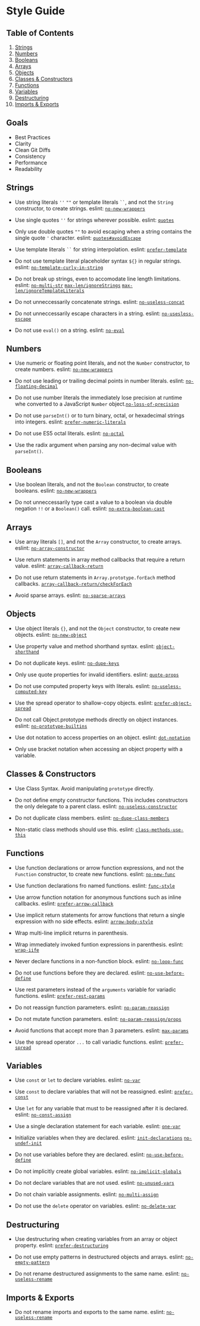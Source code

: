 # Style Guide

## Table of Contents

1. [Strings](#strings)
1. [Numbers](#numbers)
1. [Booleans](#booleans)
1. [Arrays](#arrays)
1. [Objects](#objects)
1. [Classes & Constructors](#classes--constructors)
1. [Functions](#functions)
1. [Variables](#variables)
1. [Destructuring](#destructuring)
1. [Imports & Exports](#imports--exports)

## Goals

- Best Practices
- Clarity
- Clean Git Diffs
- Consistency
- Performance
- Readability

## Strings

- Use string literals `''` `""` or template literals ` `` `, and not the `String` constructor, to create strings. eslint: [`no-new-wrappers`](https://eslint.org/docs/rules/no-new-wrappers)

- Use single quotes `''` for strings wherever possible. eslint: [`quotes`](https://eslint.org/docs/rules/quotes)

- Only use double quotes `""` to avoid escaping when a string contains the single quote `'` character. eslint: [`quotes#avoidEscape`](https://eslint.org/docs/rules/quotes#avoidescape)

- Use template literals ` `` ` for string interpolation. eslint: [`prefer-template`](https://eslint.org/docs/rules/prefer-template)

- Do not use template literal placeholder syntax `${}` in regular strings. eslint: [`no-template-curly-in-string`](https://eslint.org/docs/rules/no-template-curly-in-string)

- Do not break up strings, even to accomodate line length limitations. eslint: [`no-multi-str`](https://eslint.org/docs/rules/no-multi-str) [`max-len/ignoreStrings`](https://eslint.org/docs/rules/max-len#ignorestrings) [`max-len/ignoreTemplateLiterals`](https://eslint.org/docs/rules/max-len#ignoretemplateliterals)

- Do not unneccessarily concatenate strings. eslint: [`no-useless-concat`](https://eslint.org/docs/rules/no-useless-concat)

- Do not unneccessarily escape characters in a string. eslint: [`no-usesless-escape`](https://eslint.org/docs/rules/no-usesless-escape)

- Do not use `eval()` on a string. eslint: [`no-eval`](https://eslint.org/docs/rules/no-eval)

## Numbers

- Use numeric or floating point literals, and not the `Number` constructor, to create numbers. eslint: [`no-new-wrappers`](https://eslint.org/docs/rules/no-new-wrappers)

- Do not use leading or trailing decimal points in number literals. eslint: [`no-floating-decimal`](https://eslint.org/docs/rules/no-floating-decimal)

- Do not use number literals the immediately lose precision at runtime whe converted to a JavaScript `Number` object.[`no-loss-of-precision`](https://eslint.org/docs/rules/no-loss-of-precision)

- Do not use `parseInt()` or to turn binary, octal, or hexadecimal strings into integers. eslint: [`prefer-numeric-literals`](https://eslint.org/docs/rules/prefer-numeric-literals)

[//]: # (Consider Octal section?)

- Do not use ES5 octal literals. eslint: [`no-octal`](https://eslint.org/docs/rules/no-octal)

- Use the radix argument when parsing any non-decimal value with `parseInt()`.

## Booleans

- Use boolean literals, and not the `Boolean` constructor, to create booleans. eslint: [`no-new-wrappers`](https://eslint.org/docs/rules/no-new-wrappers)

- Do not unneccessarily type cast a value to a boolean via double negation `!!` or a `Boolean()` call. eslint: [`no-extra-boolean-cast`](https://eslint.org/docs/rules/no-extra-boolean-cast)

## Arrays

- Use array literals `[]`, and not the `Array` constructor, to create arrays. eslint: [`no-array-constructor`](https://eslint.org/docs/rules/no-array-constructor)

- Use return statements in array method callbacks that require a return value. eslint: [`array-callback-return`](https://eslint.org/docs/rules/array-callback-return)

- Do not use return statements in `Array.prototype.forEach` method callbacks. [`array-callback-return/checkForEach`](https://eslint.org/docs/rules/array-callback-return#checkforeach)

- Avoid sparse arrays. eslint: [`no-sparse-arrays`](https://eslint.org/docs/rules/no-sparse-arrays)

## Objects

- Use object literals `{}`, and not the `Object` constructor, to create new objects. eslint: [`no-new-object`](https://eslint.org/docs/rules/no-new-object)

- Use property value and method shorthand syntax. eslint: [`object-shorthand`](https://eslint.org/docs/rules/object-shorthand)

- Do not duplicate keys. eslint: [`no-dupe-keys`](https://eslint.org/docs/rules/no-dupe-keys)

- Only use quote properties for invalid identifiers. eslint: [`quote-props`](https://eslint.org/docs/rules/quote-props)

- Do not use computed property keys with literals. eslint: [`no-useless-computed-key`](https://eslint.org/docs/rules/no-useless-computed-key)

- Use the spread operator to shallow-copy objects. eslint: [`prefer-object-spread`](https://eslint.org/docs/rules/prefer-object-spread)

- Do not call Object.prototype methods directly on object instances. eslint: [`no-prototype-builtins`](https://eslint.org/docs/rules/no-prototype-builtins)

- Use dot notation to access properties on an object. eslint: [`dot-notation`](https://eslint.org/docs/rules/dot-notation)

- Only use bracket notation when accessing an object property with a variable.

## Classes & Constructors

- Use Class Syntax. Avoid manipulating `prototype` directly.

- Do not define empty constructor functions. This includes constructors the only delegate to a parent class. eslint: [`no-useless-constructor`](https://eslint.org/docs/rules/no-useless-constructor)

- Do not duplicate class members. eslint: [`no-dupe-class-members`](https://eslint.org/docs/rules/no-dupe-class-members)

- Non-static class methods should use this. eslint: [`class-methods-use-this`](https://eslint.org/docs/rules/class-methods-use-this)

## Functions

- Use function declarations or arrow function expressions, and not the `Function` constructor, to create new functions. eslint: [`no-new-func`](https://eslint.org/docs/rules/no-new-func)

- Use function declarations fro named functions. eslint: [`func-style`](https://eslint.org/docs/rules/func-style)

- Use arrow function notation for anonymous functions such as inline callbacks. eslint: [`prefer-arrow-callback`](https://eslint.org/docs/rules/prefer-arrow-callback)

- Use implicit return statements for arrow functions that return a single expression with no side effects. eslint: [`arrow-body-style`](https://eslint.org/docs/rules/arrow-body-style)

- Wrap multi-line implicit returns in parenthesis.

- Wrap immediately invoked funtion expressions in parenthesis. eslint: [`wrap-iife`](https://eslint.org/docs/rules/wrap-iife)

- Never declare functions in a non-function block. eslint: [`no-loop-func`](https://eslint.org/docs/rules/no-loop-func)

- Do not use functions before they are declared. eslint: [`no-use-before-define`](https://eslint.org/docs/rules/no-use-before-define)

- Use rest parameters instead of the `arguments` variable for variadic functions. eslint: [`prefer-rest-params`](https://eslint.org/docs/rules/prefer-rest-params)

- Do not reassign function parameters. eslint: [`no-param-reassign`](https://eslint.org/docs/rules/no-param-reassign)

- Do not mutate function parameters. eslint: [`no-param-reassign/props`](https://eslint.org/docs/rules/no-param-reassign#props)

- Avoid functions that accept more than 3 parameters. eslint: [`max-params`](https://eslint.org/docs/rules/max-params)

- Use the spread operator `...` to call variadic functions. eslint: [`prefer-spread`](https://eslint.org/docs/rules/prefer-spread)

## Variables

- Use `const` or `let` to declare variables. eslint: [`no-var`](https://eslint.org/docs/rules/no-var)

- Use `const` to declare variables that will not be reassigned. eslint: [`prefer-const`](https://eslint.org/docs/rules/prefer-const)

- Use `let` for any variable that must to be reassigned after it is declared. eslint: [`no-const-assign`](https://eslint.org/docs/rules/no-const-assign)

- Use a single declaration statement for each variable. eslint: [`one-var`](https://eslint.org/docs/rules/one-var)

- Initialize variables when they are declared. eslint: [`init-declarations`](https://eslint.org/docs/rules/init-declarations) [`no-undef-init`](https://eslint.org/docs/rules/no-undef-init)

- Do not use variables before they are declared. eslint: [`no-use-before-define`](https://eslint.org/docs/rules/no-use-before-define)

- Do not implicitly create global variables. eslint: [`no-implicit-globals`](https://eslint.org/docs/rules/no-implicit-globals)

- Do not declare variables that are not used. eslint: [`no-unused-vars`](https://eslint.org/docs/rules/no-unused-vars)

- Do not chain variable assignments. eslint: [`no-multi-assign`](https://eslint.org/docs/rules/no-multi-assign)

- Do not use the `delete` operator on variables. eslint: [`no-delete-var`](https://eslint.org/docs/rules/no-delete-var)

## Destructuring

- Use destructuring when creating variables from an array or object property. eslint: [`prefer-destructuring`](https://eslint.org/docs/rules/prefer-destructuring)

- Do not use empty patterns in destructured objects and arrays. eslint: [`no-empty-pattern`](https://eslint.org/docs/rules/no-empty-pattern)

- Do not rename destructured assignments to the same name. eslint: [`no-useless-rename`](https://eslint.org/docs/rules/no-useless-rename)

## Imports & Exports

- Do not rename imports and exports to the same name. eslint: [`no-useless-rename`](https://eslint.org/docs/rules/no-useless-rename)
